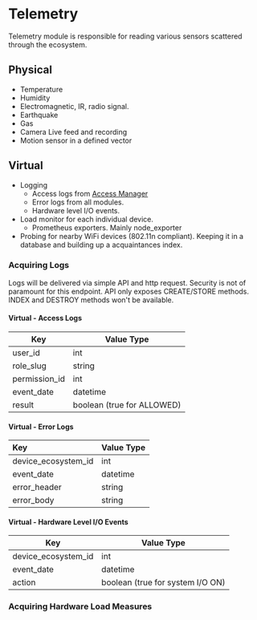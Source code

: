 # Telemetry
Telemetry module is responsible for reading various sensors scattered through the ecosystem.  

## Physical

- Temperature
- Humidity
- Electromagnetic, IR, radio signal.
- Earthquake
- Gas
- Camera Live feed and recording
- Motion sensor in a defined vector

## Virtual
- Logging
  - Access logs from [Access Manager](/access-manager.md)
  - Error logs from all modules.
  - Hardware level I/O events.
- Load monitor for each individual device.
  - Prometheus exporters. Mainly node_exporter
- Probing for nearby WiFi devices (802.11n compliant). Keeping it in a database and building up a acquaintances index. 

### Acquiring Logs
Logs will be delivered via simple API and http request. Security is not of paramount for this endpoint. API only exposes CREATE/STORE methods. INDEX and DESTROY methods won't be available.

#### Virtual - Access Logs
| Key           | Value Type                 |
|---------------|----------------------------|
| user_id       | int                        |
| role_slug     | string                     |
| permission_id | int                        |
| event_date    | datetime                   |
| result        | boolean (true for ALLOWED) |


#### Virtual - Error Logs

| Key           | Value Type    |
|:------------- |:------------- |
| device_ecosystem_id      | int |
| event_date      | datetime      |
| error_header | string      |
| error_body | string      |

#### Virtual - Hardware Level I/O Events
| Key                 | Value Type                       |
|---------------------|----------------------------------|
| device_ecosystem_id | int                              |
| event_date          | datetime                         |
| action              | boolean (true for system I/O ON) |

### Acquiring Hardware Load Measures


